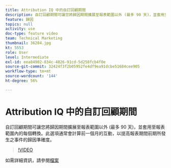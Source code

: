 ```yaml
---
title: Attribution IQ 中的自訂回顧期間
description: 自訂回顧期間可讓您將歸因期間擴展至報表範圍以外 (最多 90 天)，並套用至報表範圍內的每個轉換。此選項通常會計算前一個月的互動，以提高報表期間前期所發生之事件的歸因準確度。
feature: 歸因
topics: null
activity: use
doc-type: feature video
team: Technical Marketing
thumbnail: 36204.jpg
kt: 5553
role: User
level: Intermediate
exl-id: eea84902-834c-4826-91cd-5d258fcb4f0e
source-git-commit: 32424f3f2b05952fe4df9ea91dcbe51684cee905
workflow-type: tm+mt
source-wordcount: '144'
ht-degree: 56%

---
```


# Attribution IQ 中的自訂回顧期間

自訂回顧期間可讓您將歸因期間擴展至報表範圍以外 (最多 90 天)，並套用至報表範圍內的每個轉換。此選項通常會計算前一個月的互動，以提高報表期間前期所發生之事件的歸因準確度。

>[!VIDEO](https://video.tv.adobe.com/v/36204/?quality=12&learn=on)

如需詳細資訊，請參閱[檔案](https://docs.adobe.com/content/help/zh-Hant/analytics/analyze/analysis-workspace/attribution/models.html#lookback-windows)
